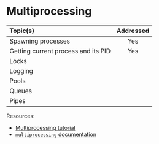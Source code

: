 # Multiprocessing

| Topic(s) | Addressed |
| :------- | :-------: |
| Spawning processes | Yes |
| Getting current process and its PID | Yes |
| Locks |
| Logging |
| Pools |
| Queues |
| Pipes |

Resources:
* [Multiprocessing tutorial](https://www.blog.pythonlibrary.org/2016/08/02/python-201-a-multiprocessing-tutorial/)
* [`multiprocessing` documentation](https://docs.python.org/3/library/multiprocessing.html)
